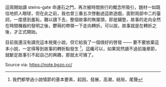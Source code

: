 這周開始讀 steins-gate 命運石之門，再次被時間旅行的概念所吸引，題材一如既往地抓人眼球，但在此之前，我也曾三番五次啓動過這款遊戲，面對崗部中二的臺詞，一度感到羞恥，難以讀下去，整個故事的無厘頭，即是鋪墊，故事的走向全然在時間機器的發明之後，鬱萌的帶領一下走向轉折。可以說，故事就是在轉折之後，才正式開始。

目前我還沒有讀完這本視覺小說，但它給我了一個很好的啓發 —— 要不要放棄這本小說，一定得等到故事的轉折點發生 [^novel-break-point]，這纔可以，如果貿然讀不過前幾章節，就斷定故事引不起自己的興趣，那就太可憐了。

[^novel-break-point]: 我們都學過小說情節的基本要素，起因，發展，高潮，結局，尾聲

Source via: https://note.bgzo.cc/